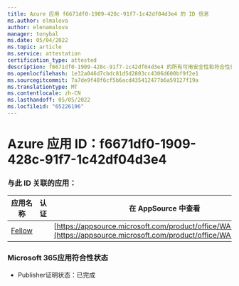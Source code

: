 ```yaml
---
title: Azure 应用 f6671df0-1909-428c-91f7-1c42df04d3e4 的 ID 信息
ms.author: elmalova
author: elenamalova
manager: tonybal
ms.date: 05/04/2022
ms.topic: article
ms.service: attestation
certification_type: attested
description: f6671df0-1909-428c-91f7-1c42df04d3e4 的所有可用安全性和符合性信息信息。
ms.openlocfilehash: 1e32a046d7cbdc81d5d2803cc4306d600bf9f2e1
ms.sourcegitcommit: 7a7de9f48f6cf5b6acd435412477b6a59127f19a
ms.translationtype: MT
ms.contentlocale: zh-CN
ms.lasthandoff: 05/05/2022
ms.locfileid: "65226196"
---
```

# <a name="azure-app-id-f6671df0-1909-428c-91f7-1c42df04d3e4"></a>Azure 应用 ID：f6671df0-1909-428c-91f7-1c42df04d3e4


### <a name="apps-associated-with-this-id"></a>与此 ID 关联的应用：
| **应用名称** | **认证** | **在 AppSource 中查看** |
|--------------|---------------|-----------------------|
| [Fellow](../forward/WA200002576.md) |  | [https://appsource.microsoft.com/product/office/WA200002576](https://appsource.microsoft.com/product/office/WA200002576) |

### <a name="microsoft-365-app-compliance-status"></a>Microsoft 365应用符合性状态
- Publisher证明状态：已完成
